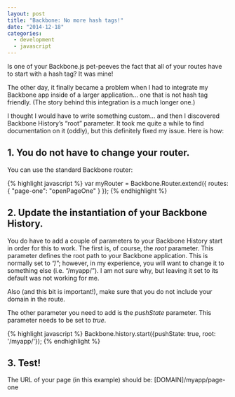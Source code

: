 ```yaml
---
layout: post
title: "Backbone: No more hash tags!"
date: "2014-12-18"
categories:
  - development
  - javascript
---
```


Is one of your Backbone.js pet-peeves the fact that all of your routes have to start with a hash tag? It was mine!

The other day, it finally became a problem when I had to integrate my Backbone app inside of a larger application… one that is not hash tag friendly. (The story behind this integration is a much longer one.)

I thought I would have to write something custom… and then I discovered Backbone History’s “root” parameter. It took me quite a while to find documentation on it (oddly), but this definitely fixed my issue.  Here is how:

## 1. You do not have to change your router.

You can use the standard Backbone router:

{% highlight javascript %}
var myRouter = Backbone.Router.extend({
  routes: {
    "page-one": "openPageOne"
  }
});
{% endhighlight %}

## 2. Update the instantiation of your Backbone History.

You do have to add a couple of parameters to your Backbone History start in order for this to work.  The first is, of course, the _root_ parameter.  This parameter defines the root path to your Backbone application.  This is normally set to “/”; however, in my experience, you will want to change it to something else (i.e. “/myapp/”).  I am not sure why, but leaving it set to its default was not working for me.

Also (and this bit is important!), make sure that you do not include your domain in the route.

The other parameter you need to add is the _pushState_ parameter.  This parameter needs to be set to _true_.

{% highlight javascript %}
Backbone.history.start({pushState: true, root: '/myapp/'});
{% endhighlight %}

## 3. Test!

The URL of your page (in this example) should be: [DOMAIN]/myapp/page-one
